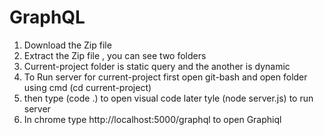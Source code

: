 # GraphQL

1. Download the Zip file 
2. Extract the Zip file , you can see two folders
3. Current-project folder is static query and the another is dynamic 
4. To Run server for current-project first open git-bash and open folder using cmd (cd current-project)
5. then type (code .) to open visual code later tyle (node server.js) to run server
6. In chrome type http://localhost:5000/graphql to open Graphiql 
